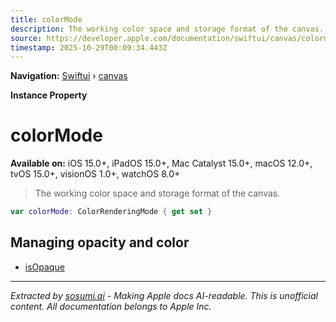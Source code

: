 ```yaml
---
title: colorMode
description: The working color space and storage format of the canvas.
source: https://developer.apple.com/documentation/swiftui/canvas/colormode
timestamp: 2025-10-29T00:09:34.443Z
---
```


**Navigation:** [Swiftui](/documentation/swiftui) › [canvas](/documentation/swiftui/canvas)

**Instance Property**

# colorMode

**Available on:** iOS 15.0+, iPadOS 15.0+, Mac Catalyst 15.0+, macOS 12.0+, tvOS 15.0+, visionOS 1.0+, watchOS 8.0+

> The working color space and storage format of the canvas.

```swift
var colorMode: ColorRenderingMode { get set }
```

## Managing opacity and color

- [isOpaque](/documentation/swiftui/canvas/isopaque)

---

*Extracted by [sosumi.ai](https://sosumi.ai) - Making Apple docs AI-readable.*
*This is unofficial content. All documentation belongs to Apple Inc.*
